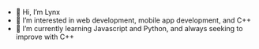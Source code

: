 - 👋 Hi, I’m Lynx
- 👀 I’m interested in web development, mobile app development, and C++
- 🌱 I’m currently learning Javascript and Python, and always seeking to improve with C++

<!---
viridis-lyncis/viridis-lyncis is a ✨ special ✨ repository because its `README.md` (this file) appears on your GitHub profile.
You can click the Preview link to take a look at your changes.
- 💞️ I’m looking to collaborate on ...
- 📝 You can find me at https://medium.com/@lynx.
- 📫 How to reach me ...
--->
